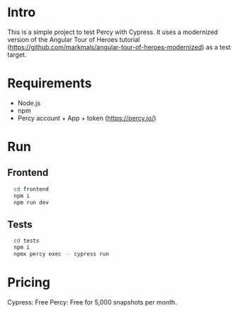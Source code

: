 # Intro

This is a simple project to test Percy with Cypress. It uses a modernized version of the Angular Tour of Heroes tutorial (https://github.com/markmals/angular-tour-of-heroes-modernized) as a test target.

# Requirements

- Node.js
- npm
- Percy account + App + token (https://percy.io/)

# Run

## Frontend

```bash
  cd frontend
  npm i
  npm run dev
```

## Tests

```bash
  cd tests
  npm i
  npmx percy exec -- cypress run
```

# Pricing

Cypress: Free
Percy: Free for 5,000 snapshots per month.

